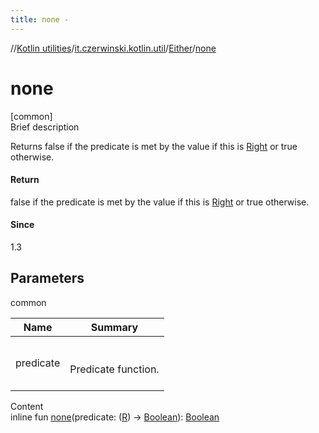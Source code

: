 ```yaml
---
title: none -
---
```

//[Kotlin utilities](../../index.html)/[it.czerwinski.kotlin.util](../index.html)/[Either](index.html)/[none](none.html)



# none  
[common]  
Brief description  


Returns false if the predicate is met by the value if this is [Right](../-right/index.html) or true otherwise.



#### Return  


false if the predicate is met by the value if this is [Right](../-right/index.html) or true otherwise.



#### Since  


1.3



## Parameters  
  
common  
  
|  Name|  Summary| 
|---|---|
| predicate| <br><br>Predicate function.<br><br>
  
  
Content  
inline fun [none](none.html)(predicate: ([R](index.html)) -> [Boolean](https://kotlinlang.org/api/latest/jvm/stdlib/kotlin/-boolean/index.html)): [Boolean](https://kotlinlang.org/api/latest/jvm/stdlib/kotlin/-boolean/index.html)  



